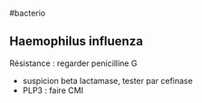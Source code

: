#bacterio
## Haemophilus influenza 

Résistance : regarder penicilline G

-   suspicion beta lactamase, tester par cefinase
-   PLP3 : faire CMI
